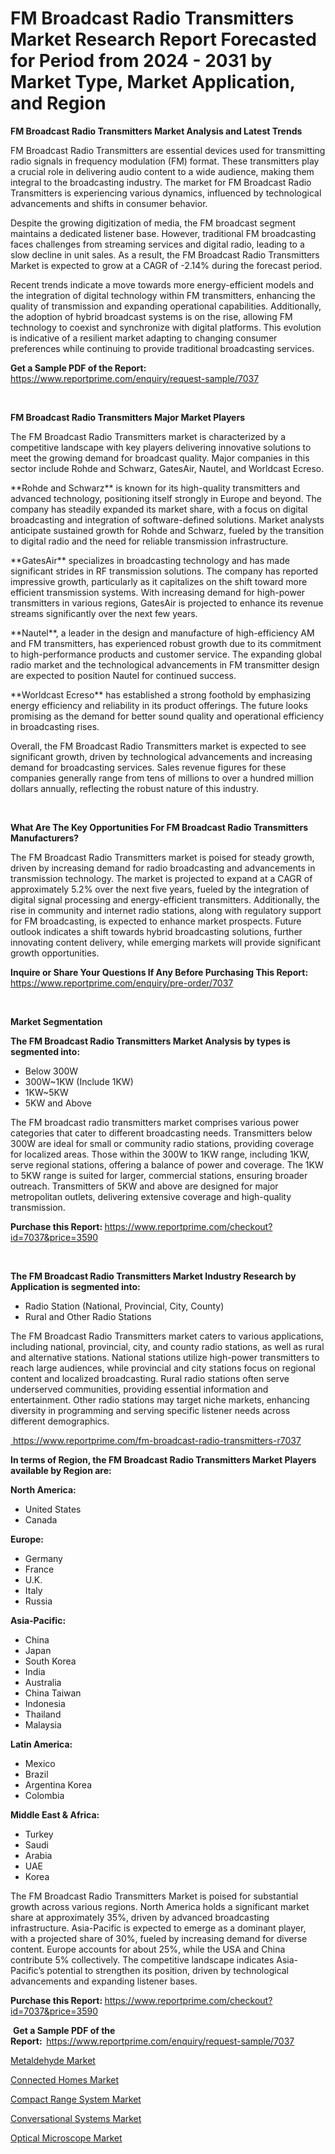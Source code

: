 <p><h1>FM Broadcast Radio Transmitters Market Research Report Forecasted for Period from 2024 -  2031 by Market Type, Market Application, and Region</h1></p><p><strong>FM Broadcast Radio Transmitters Market Analysis and Latest Trends</strong></p>
<p><p>FM Broadcast Radio Transmitters are essential devices used for transmitting radio signals in frequency modulation (FM) format. These transmitters play a crucial role in delivering audio content to a wide audience, making them integral to the broadcasting industry. The market for FM Broadcast Radio Transmitters is experiencing various dynamics, influenced by technological advancements and shifts in consumer behavior.</p><p>Despite the growing digitization of media, the FM broadcast segment maintains a dedicated listener base. However, traditional FM broadcasting faces challenges from streaming services and digital radio, leading to a slow decline in unit sales. As a result, the FM Broadcast Radio Transmitters Market is expected to grow at a CAGR of -2.14% during the forecast period. </p><p>Recent trends indicate a move towards more energy-efficient models and the integration of digital technology within FM transmitters, enhancing the quality of transmission and expanding operational capabilities. Additionally, the adoption of hybrid broadcast systems is on the rise, allowing FM technology to coexist and synchronize with digital platforms. This evolution is indicative of a resilient market adapting to changing consumer preferences while continuing to provide traditional broadcasting services.</p></p>
<p><strong>Get a Sample PDF of the Report:&nbsp;</strong> <a href="https://www.reportprime.com/enquiry/request-sample/7037?utm_campaign=83&utm_medium=2&utm_source=Github&utm_content=ia&utm_term=15112024&utm_id=fm-broadcast-radio-transmitters">https://www.reportprime.com/enquiry/request-sample/7037</a></p>
<p>&nbsp;</p>
<p><strong>FM Broadcast Radio Transmitters Major Market Players</strong></p>
<p><p>The FM Broadcast Radio Transmitters market is characterized by a competitive landscape with key players delivering innovative solutions to meet the growing demand for broadcast quality. Major companies in this sector include Rohde and Schwarz, GatesAir, Nautel, and Worldcast Ecreso.</p><p>**Rohde and Schwarz** is known for its high-quality transmitters and advanced technology, positioning itself strongly in Europe and beyond. The company has steadily expanded its market share, with a focus on digital broadcasting and integration of software-defined solutions. Market analysts anticipate sustained growth for Rohde and Schwarz, fueled by the transition to digital radio and the need for reliable transmission infrastructure.</p><p>**GatesAir** specializes in broadcasting technology and has made significant strides in RF transmission solutions. The company has reported impressive growth, particularly as it capitalizes on the shift toward more efficient transmission systems. With increasing demand for high-power transmitters in various regions, GatesAir is projected to enhance its revenue streams significantly over the next few years.</p><p>**Nautel**, a leader in the design and manufacture of high-efficiency AM and FM transmitters, has experienced robust growth due to its commitment to high-performance products and customer service. The expanding global radio market and the technological advancements in FM transmitter design are expected to position Nautel for continued success.</p><p>**Worldcast Ecreso** has established a strong foothold by emphasizing energy efficiency and reliability in its product offerings. The future looks promising as the demand for better sound quality and operational efficiency in broadcasting rises.</p><p>Overall, the FM Broadcast Radio Transmitters market is expected to see significant growth, driven by technological advancements and increasing demand for broadcasting services. Sales revenue figures for these companies generally range from tens of millions to over a hundred million dollars annually, reflecting the robust nature of this industry.</p></p>
<p>&nbsp;</p>
<p><strong>What Are The Key Opportunities For FM Broadcast Radio Transmitters Manufacturers?</strong></p>
<p><p>The FM Broadcast Radio Transmitters market is poised for steady growth, driven by increasing demand for radio broadcasting and advancements in transmission technology. The market is projected to expand at a CAGR of approximately 5.2% over the next five years, fueled by the integration of digital signal processing and energy-efficient transmitters. Additionally, the rise in community and internet radio stations, along with regulatory support for FM broadcasting, is expected to enhance market prospects. Future outlook indicates a shift towards hybrid broadcasting solutions, further innovating content delivery, while emerging markets will provide significant growth opportunities.</p></p>
<p><strong>Inquire or Share Your Questions If Any Before Purchasing This Report:</strong> <a href="https://www.reportprime.com/enquiry/pre-order/7037?utm_campaign=83&utm_medium=2&utm_source=Github&utm_content=ia&utm_term=15112024&utm_id=fm-broadcast-radio-transmitters">https://www.reportprime.com/enquiry/pre-order/7037</a></p>
<p>&nbsp;</p>
<p><strong>Market Segmentation</strong></p>
<p><strong>The FM Broadcast Radio Transmitters Market Analysis by types is segmented into:</strong></p>
<p><ul><li>Below 300W</li><li>300W~1KW (Include 1KW)</li><li>1KW~5KW</li><li>5KW and Above</li></ul></p>
<p><p>The FM broadcast radio transmitters market comprises various power categories that cater to different broadcasting needs. Transmitters below 300W are ideal for small or community radio stations, providing coverage for localized areas. Those within the 300W to 1KW range, including 1KW, serve regional stations, offering a balance of power and coverage. The 1KW to 5KW range is suited for larger, commercial stations, ensuring broader outreach. Transmitters of 5KW and above are designed for major metropolitan outlets, delivering extensive coverage and high-quality transmission.</p></p>
<p><strong>Purchase this Report:&nbsp;</strong><a href="https://www.reportprime.com/checkout?id=7037&price=3590&utm_campaign=83&utm_medium=2&utm_source=Github&utm_content=ia&utm_term=15112024&utm_id=fm-broadcast-radio-transmitters">https://www.reportprime.com/checkout?id=7037&price=3590</a></p>
<p>&nbsp;</p>
<p><strong>The FM Broadcast Radio Transmitters Market Industry Research by Application is segmented into:</strong></p>
<p><ul><li>Radio Station (National, Provincial, City, County)</li><li>Rural and Other Radio Stations</li></ul></p>
<p><p>The FM Broadcast Radio Transmitters market caters to various applications, including national, provincial, city, and county radio stations, as well as rural and alternative stations. National stations utilize high-power transmitters to reach large audiences, while provincial and city stations focus on regional content and localized broadcasting. Rural radio stations often serve underserved communities, providing essential information and entertainment. Other radio stations may target niche markets, enhancing diversity in programming and serving specific listener needs across different demographics.</p></p>
<p><a href="https://www.reportprime.com/fm-broadcast-radio-transmitters-r7037?utm_campaign=83&utm_medium=2&utm_source=Github&utm_content=ia&utm_term=15112024&utm_id=fm-broadcast-radio-transmitters">&nbsp;https://www.reportprime.com/fm-broadcast-radio-transmitters-r7037</a></p>
<p><strong>In terms of Region, the FM Broadcast Radio Transmitters Market Players available by Region are:</strong></p>
<p>
    <p> <strong> North America: </strong>
        <ul>
            <li>United States</li>
            <li>Canada</li>
        </ul>
        </p> 
    <p> <strong> Europe: </strong>
        <ul>
            <li>Germany</li>
            <li>France</li>
            <li>U.K.</li>
            <li>Italy</li>
            <li>Russia</li>
        </ul>
        </p> 
    <p> <strong> Asia-Pacific: </strong>
        <ul>
            <li>China</li>
            <li>Japan</li>
            <li>South Korea</li>
            <li>India</li>
            <li>Australia</li>
            <li>China Taiwan</li>
            <li>Indonesia</li>
            <li>Thailand</li>
            <li>Malaysia</li>
        </ul>
        </p> 
    <p> <strong> Latin America: </strong>
        <ul>
            <li>Mexico</li>
            <li>Brazil</li>
            <li>Argentina Korea</li>
            <li>Colombia</li>
        </ul>
        </p> 
    <p> <strong> Middle East & Africa: </strong>
        <ul>
            <li>Turkey</li>
            <li>Saudi</li>
            <li>Arabia</li>
            <li>UAE</li>
            <li>Korea</li>
        </ul>
    </p>
    </p>
<p><p>The FM Broadcast Radio Transmitters Market is poised for substantial growth across various regions. North America holds a significant market share at approximately 35%, driven by advanced broadcasting infrastructure. Asia-Pacific is expected to emerge as a dominant player, with a projected share of 30%, fueled by increasing demand for diverse content. Europe accounts for about 25%, while the USA and China contribute 5% collectively. The competitive landscape indicates Asia-Pacific’s potential to strengthen its position, driven by technological advancements and expanding listener bases.</p></p>
<p><strong>Purchase this Report: </strong><a href="https://www.reportprime.com/checkout?id=7037&price=3590&utm_campaign=83&utm_medium=2&utm_source=Github&utm_content=ia&utm_term=15112024&utm_id=fm-broadcast-radio-transmitters">https://www.reportprime.com/checkout?id=7037&price=3590</a></p>
<p>&nbsp;<strong>Get a Sample PDF of the Report:&nbsp;&nbsp;</strong><a href="https://www.reportprime.com/enquiry/request-sample/7037?utm_campaign=83&utm_medium=2&utm_source=Github&utm_content=ia&utm_term=15112024&utm_id=fm-broadcast-radio-transmitters">https://www.reportprime.com/enquiry/request-sample/7037</a></p>
<p><strong></strong></p>
<p><p><a href="https://www.linkedin.com/pulse/mapping-metaldehyde-market-trends-challenges-breakthroughs-k1oic?utm_campaign=83&utm_medium=2&utm_source=Github&utm_content=ia&utm_term=15112024&utm_id=fm-broadcast-radio-transmitters">Metaldehyde Market</a></p><p><a href="https://issuu.com/reportprime-2/docs/connected-homes-market-size-2030.pp_2fdadc486a9940?utm_campaign=83&utm_medium=2&utm_source=Github&utm_content=ia&utm_term=15112024&utm_id=fm-broadcast-radio-transmitters">Connected Homes Market</a></p><p><a href="https://github.com/mharielmesa/Market-Research-Report-List-5/blob/main/compact-range-system-market.md?utm_campaign=83&utm_medium=2&utm_source=Github&utm_content=ia&utm_term=15112024&utm_id=fm-broadcast-radio-transmitters">Compact Range System Market</a></p><p><a href="https://issuu.com/reportprime-2/docs/conversational-systems-market-size-_d2ac72f963bae4?utm_campaign=83&utm_medium=2&utm_source=Github&utm_content=ia&utm_term=15112024&utm_id=fm-broadcast-radio-transmitters">Conversational Systems Market</a></p><p><a href="https://www.linkedin.com/pulse/insights-optical-microscope-industry-market-financial-status-nkr4c?utm_campaign=83&utm_medium=2&utm_source=Github&utm_content=ia&utm_term=15112024&utm_id=fm-broadcast-radio-transmitters">Optical Microscope Market</a></p></p>